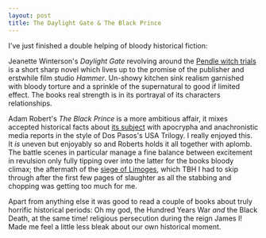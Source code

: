 ```yaml
---
layout: post
title: The Daylight Gate & The Black Prince
---
```

I've just finished a double helping of bloody historical fiction:

Jeanette Winterson's _Daylight Gate_ revolving around the [Pendle witch trials](https://en.wikipedia.org/wiki/Pendle_witches) is a short sharp novel which lives up to the promise of the publisher and erstwhile film studio _Hammer_. Un-showy kitchen sink realism garnished with bloody torture and a sprinkle of the supernatural to good if limited effect. The books real strength is in its portrayal of its characters relationships.

Adam Robert's _The Black Prince_ is a more ambitious affair, it mixes accepted historical facts about [its subject](https://en.wikipedia.org/wiki/Edward_the_Black_Prince) with apocrypha and anachronistic media reports in the style of Dos Pasos's USA Trilogy. I really enjoyed this. It _is_ uneven but enjoyably so and Roberts holds it all together with aplomb. The battle scenes in particular manage a fine balance between excitement in revulsion only fully tipping over into the latter for the books bloody climax; the aftermath of the [siege of Limoges](https://en.wikipedia.org/wiki/Siege_of_Limoges), which TBH I had to skip through after the first few pages of slaughter as all the stabbing and chopping was getting too much for me.

Apart from anything else it was good to read a couple of books about truly horrific historical periods: Oh my god, the Hundred Years War _and_ the Black Death, at the same time! religious persecution during the reign James I! Made me feel a little less bleak about our own historical moment.